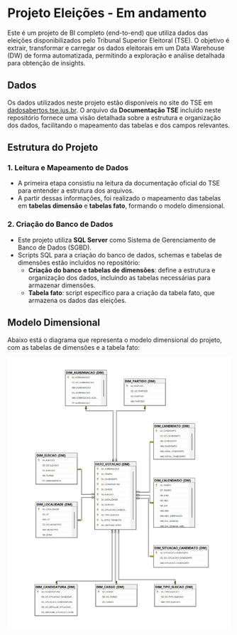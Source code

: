 # Projeto Eleições - Em andamento

Este é um projeto de BI completo (end-to-end) que utiliza dados das eleições disponibilizados pelo Tribunal Superior Eleitoral (TSE). O objetivo é extrair, transformar e carregar os dados eleitorais em um Data Warehouse (DW) de forma automatizada, permitindo a exploração e análise detalhada para obtenção de insights. 

## Dados

Os dados utilizados neste projeto estão disponíveis no site do TSE em [dadosabertos.tse.jus.br](https://dadosabertos.tse.jus.br). O arquivo da **Documentação TSE** incluído neste repositório fornece uma visão detalhada sobre a estrutura e organização dos dados, facilitando o mapeamento das tabelas e dos campos relevantes.

## Estrutura do Projeto

### 1. Leitura e Mapeamento de Dados
- A primeira etapa consistiu na leitura da documentação oficial do TSE para entender a estrutura dos arquivos.
- A partir dessas informações, foi realizado o mapeamento das tabelas em **tabelas dimensão** e **tabelas fato**, formando o modelo dimensional.

### 2. Criação do Banco de Dados
- Este projeto utiliza **SQL Server** como Sistema de Gerenciamento de Banco de Dados (SGBD).
- Scripts SQL para a criação do banco de dados, schemas e tabelas de dimensões estão incluídos no repositório:
    - **Criação do banco e tabelas de dimensões**: define a estrutura e organização dos dados, incluindo as tabelas necessárias para armazenar dimensões.
    - **Tabela fato**: script específico para a criação da tabela fato, que armazena os dados das eleições.

## Modelo Dimensional

Abaixo está o diagrama que representa o modelo dimensional do projeto, com as tabelas de dimensões e a tabela fato:

![Diagrama do Modelo Dimensional](https://github.com/RodrigoPranger/Eleicoes/blob/main/Diagrama_Eleicoes.png) 

